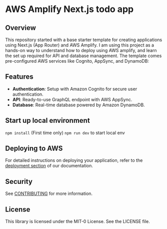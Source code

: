 # AWS Amplify Next.js todo app

## Overview

This repository started with a base starter template for creating applications using Next.js (App Router) and AWS Amplify. I am using this project as a hands-on way to understand how to deploy using AWS amplify, and learn the set up required for API and database management. 
The template comes pre-configured AWS services like Cognito, AppSync, and DynamoDB:

## Features

- **Authentication**: Setup with Amazon Cognito for secure user authentication.
- **API**: Ready-to-use GraphQL endpoint with AWS AppSync.
- **Database**: Real-time database powered by Amazon DynamoDB.

## Start up local environment
`npm install` (First time only)
`npm run dev` to start local env

## Deploying to AWS

For detailed instructions on deploying your application, refer to the [deployment section](https://docs.amplify.aws/nextjs/start/quickstart/nextjs-app-router-client-components/#deploy-a-fullstack-app-to-aws) of our documentation.

## Security

See [CONTRIBUTING](CONTRIBUTING.md#security-issue-notifications) for more information.

## License

This library is licensed under the MIT-0 License. See the LICENSE file.

